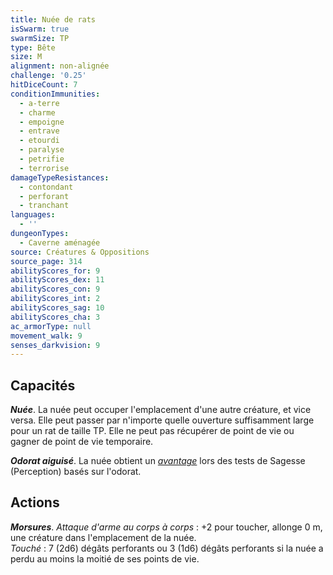 ```yaml
---
title: Nuée de rats
isSwarm: true
swarmSize: TP
type: Bête
size: M
alignment: non-alignée
challenge: '0.25'
hitDiceCount: 7
conditionImmunities:
  - a-terre
  - charme
  - empoigne
  - entrave
  - etourdi
  - paralyse
  - petrifie
  - terrorise
damageTypeResistances:
  - contondant
  - perforant
  - tranchant
languages:
  - ''
dungeonTypes:
  - Caverne aménagée
source: Créatures & Oppositions
source_page: 314
abilityScores_for: 9
abilityScores_dex: 11
abilityScores_con: 9
abilityScores_int: 2
abilityScores_sag: 10
abilityScores_cha: 3
ac_armorType: null
movement_walk: 9
senses_darkvision: 9
---
```

## Capacités
_**Nuée**_. La nuée peut occuper l'emplacement d'une autre créature, et vice versa. Elle peut passer par n'importe quelle ouverture suffisamment large pour un rat de taille TP. Elle ne peut pas récupérer de point de vie ou gagner de point de vie temporaire.

_**Odorat aiguisé**_. La nuée obtient un [_avantage_](/utiliser-les-caracteristiques/#avantage-et-desavantage) lors des tests de Sagesse (Perception) basés sur l'odorat.

## Actions
_**Morsures**_. _Attaque d'arme au corps à corps_ : +2 pour toucher, allonge 0 m, une créature dans l'emplacement de la nuée.  
_Touché_ : 7 (2d6) dégâts perforants ou 3 (1d6) dégâts perforants si la nuée a perdu au moins la moitié de ses points de vie.
